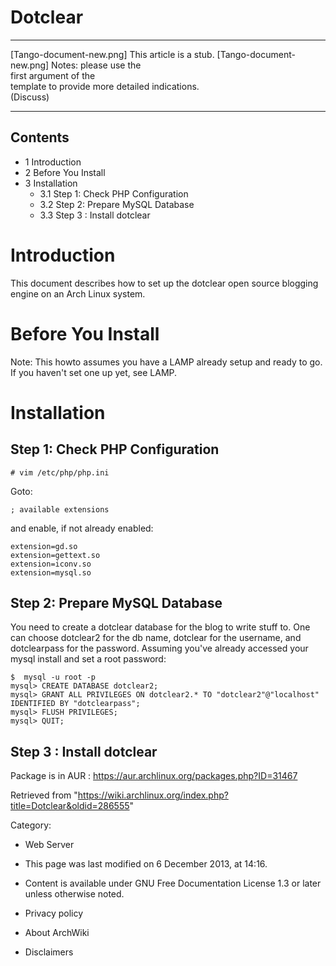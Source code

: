 Dotclear
========

  

  ------------------------ ------------------------ ------------------------
  [Tango-document-new.png] This article is a stub.  [Tango-document-new.png]
                           Notes: please use the    
                           first argument of the    
                           template to provide more 
                           detailed indications.    
                           (Discuss)                
  ------------------------ ------------------------ ------------------------

Contents
--------

-   1 Introduction
-   2 Before You Install
-   3 Installation
    -   3.1 Step 1: Check PHP Configuration
    -   3.2 Step 2: Prepare MySQL Database
    -   3.3 Step 3 : Install dotclear

Introduction
============

This document describes how to set up the dotclear open source blogging
engine on an Arch Linux system.

Before You Install
==================

Note: This howto assumes you have a LAMP already setup and ready to go.
If you haven't set one up yet, see LAMP.

Installation
============

Step 1: Check PHP Configuration
-------------------------------

    # vim /etc/php/php.ini

Goto:

    ; available extensions

and enable, if not already enabled:

    extension=gd.so
    extension=gettext.so
    extension=iconv.so
    extension=mysql.so

Step 2: Prepare MySQL Database
------------------------------

You need to create a dotclear database for the blog to write stuff to.
One can choose dotclear2 for the db name, dotclear for the username, and
dotclearpass for the password. Assuming you've already accessed your
mysql install and set a root password:

    $  mysql -u root -p
    mysql> CREATE DATABASE dotclear2;
    mysql> GRANT ALL PRIVILEGES ON dotclear2.* TO "dotclear2"@"localhost" IDENTIFIED BY "dotclearpass";
    mysql> FLUSH PRIVILEGES;
    mysql> QUIT;

Step 3 : Install dotclear
-------------------------

Package is in AUR : https://aur.archlinux.org/packages.php?ID=31467

Retrieved from
"https://wiki.archlinux.org/index.php?title=Dotclear&oldid=286555"

Category:

-   Web Server

-   This page was last modified on 6 December 2013, at 14:16.
-   Content is available under GNU Free Documentation License 1.3 or
    later unless otherwise noted.
-   Privacy policy
-   About ArchWiki
-   Disclaimers
